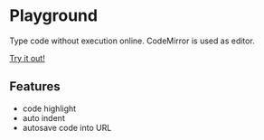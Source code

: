# Playground

Type code without execution online. CodeMirror is used as editor.

[Try it out!](https://sergio-fry.github.io/playground/#eyJjb2RlIjoicHV0cyAnSGVsbG8gd29ybGQhJyIsImxhbmciOiJydWJ5In0=)


## Features

* code highlight
* auto indent
* autosave code into URL
